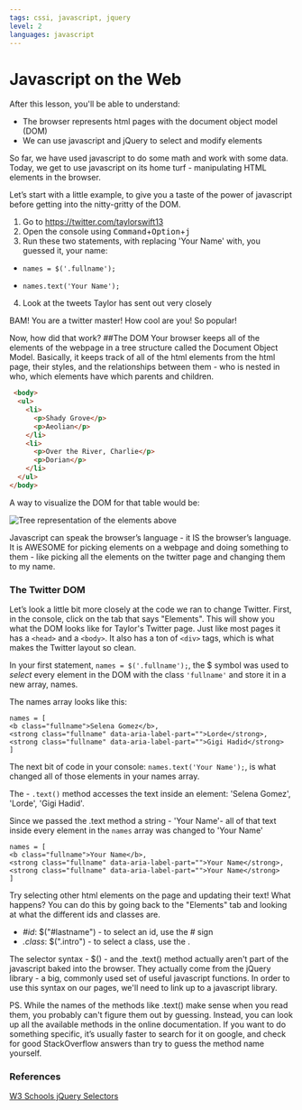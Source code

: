 ```yaml
---
tags: cssi, javascript, jquery
level: 2
languages: javascript
---
```

# Javascript on the Web
After this lesson, you'll be able to understand:
+ The browser represents html pages with the document object model (DOM)
+ We can use javascript and jQuery to select and modify elements

So far, we have used javascript to do some math and work with some data. Today, we get to use javascript on its home turf - manipulating HTML elements in the browser.

Let’s start with a little example, to give you a taste of the power of javascript before getting into the nitty-gritty of the DOM.


1. Go to https://twitter.com/taylorswift13
2. Open the console using <kbd>Command</kbd>+<kbd>Option</kbd>+<kbd>j</kbd>
3. Run these two statements, with replacing 'Your Name' with, you guessed it, your name:
  * `names = $('.fullname');`

  * `names.text('Your Name');`

4. Look at the tweets Taylor has sent out very closely



BAM! You are a twitter master! How cool are you! So popular!

Now, how did that work?
##The DOM
Your browser keeps all of the elements of the webpage in a tree structure called the Document Object Model. Basically, it keeps track of all of the html elements from the html page, their styles, and the relationships between them - who is nested in who, which elements have which parents and children.
```html
 <body>
  <ul>
    <li>
      <p>Shady Grove</p>
      <p>Aeolian</p>
    </li>
    <li>
      <p>Over the River, Charlie</p>
      <p>Dorian</p>
    </li>
  </ul>
</body>
```
A way to visualize the DOM for that table would be:

![Tree representation of the elements above](http://i.imgur.com/8fj2Uka.png)

Javascript can speak the browser’s language - it IS the browser’s language. It is AWESOME for picking elements on a webpage and doing something to them - like picking all the elements on the twitter page and changing them to my name.


### The Twitter DOM
Let’s look a little bit more closely at the code we ran to change Twitter. First, in the console, click on the tab that says "Elements". This will show you what the DOM looks like for Taylor's Twitter page. Just like most pages it has a `<head>` and  a `<body>`. It also has a ton  of `<div>` tags, which is what makes the Twitter layout so clean. 

In your first statement,  `names = $('.fullname');`, the $ symbol was used to *select* every element in the DOM with the class `'fullname'` and store it in a new array, names.

The names array looks like this:
```
names = [
<b class="fullname">Selena Gomez</b>,
<strong class="fullname" data-aria-label-part="">Lorde</strong>,
<strong class="fullname" data-aria-label-part="">Gigi Hadid</strong>
]
```

The next bit of code in your console: `names.text('Your Name');`, is what changed all of those elements in your names array.

The  - `.text()` method accesses the text inside an element: 'Selena Gomez', 'Lorde', 'Gigi Hadid'.


Since we passed the .text method a string - 'Your Name'-  all of that text inside every element in the `names` array was changed to 'Your Name'

```
names = [
<b class="fullname">Your Name</b>,
<strong class="fullname" data-aria-label-part="">Your Name</strong>,
<strong class="fullname" data-aria-label-part="">Your Name</strong>
]
```

Try selecting other html elements on the page and updating their text! What happens?
You can do this by going back to the "Elements" tab and looking at what the different ids and classes are.

* *#id*: $("#lastname")	- to select an id, use the # sign
* *.class*: 	$(".intro")	- to select a class, use the . 

The selector syntax - $() - and the .text() method actually aren't part of the javascript baked into the browser. They actually come from the jQuery library - a big, commonly used set of useful javascript functions. In order to use this syntax on our pages, we'll need to link up to a javascript library.

PS. While the names of the methods like .text() make sense when you read them, you probably can't figure them out by guessing. Instead, you can look up all the available methods in the online documentation. If you want to do something specific, it’s usually faster to search for it on google, and check for good StackOverflow answers than try to guess the method name yourself.

### References
[W3 Schools jQuery Selectors](http://www.w3schools.com/jquery/jquery_ref_selectors.asp)
